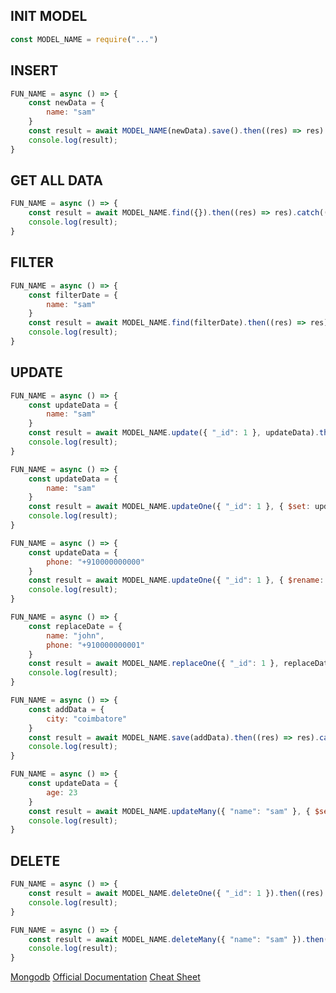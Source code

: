 ## INIT MODEL

```javascript
const MODEL_NAME = require("...")
```

## INSERT

```javascript
FUN_NAME = async () => {
    const newData = {
        name: "sam"
    }
    const result = await MODEL_NAME(newData).save().then((res) => res).catch((err) => err.message)
    console.log(result);
}
```

## GET ALL DATA

```javascript
FUN_NAME = async () => {
    const result = await MODEL_NAME.find({}).then((res) => res).catch((err) => err.message)
    console.log(result);
}
```

## FILTER

```javascript
FUN_NAME = async () => {
    const filterDate = {
        name: "sam"
    }
    const result = await MODEL_NAME.find(filterDate).then((res) => res).catch((err) => err.message)
    console.log(result);
}
```

## UPDATE 

```javascript
FUN_NAME = async () => {
    const updateData = {
        name: "sam"
    }
    const result = await MODEL_NAME.update({ "_id": 1 }, updateData).then((res) => res).catch((err) => err.message)
    console.log(result);
}
```

```javascript
FUN_NAME = async () => {
    const updateData = {
        name: "sam"
    }
    const result = await MODEL_NAME.updateOne({ "_id": 1 }, { $set: updateData }).then((res) => res).catch((err) => err.message)
    console.log(result);
}
```

```javascript
FUN_NAME = async () => {
    const updateData = {
        phone: "+910000000000"
    }
    const result = await MODEL_NAME.updateOne({ "_id": 1 }, { $rename: updateData }).then((res) => res).catch((err) => err.message)
    console.log(result);
}
```

```javascript
FUN_NAME = async () => {
    const replaceDate = {
        name: "john",
        phone: "+910000000001"
    }
    const result = await MODEL_NAME.replaceOne({ "_id": 1 }, replaceDate).then((res) => res).catch((err) => err.message)
    console.log(result);
}
```

```javascript
FUN_NAME = async () => {
    const addData = {
        city: "coimbatore"
    }
    const result = await MODEL_NAME.save(addData).then((res) => res).catch((err) => err.message)
    console.log(result);
}
```

```javascript
FUN_NAME = async () => {
    const updateData = {
        age: 23
    }
    const result = await MODEL_NAME.updateMany({ "name": "sam" }, { $set: updateData }).then((res) => res).catch((err) => err.message)
    console.log(result);
}
```

## DELETE

```javascript
FUN_NAME = async () => {
    const result = await MODEL_NAME.deleteOne({ "_id": 1 }).then((res) => res).catch((err) => err.message)
    console.log(result);
}
```

```javascript
FUN_NAME = async () => {
    const result = await MODEL_NAME.deleteMany({ "name": "sam" }).then((res) => res).catch((err) => err.message)
    console.log(result);
}
```

[Mongodb](https://www.mongodb.com/)
[Official Documentation](https://docs.mongodb.com/)
[Cheat Sheet](https://www.mongodb.com/developer/quickstart/cheat-sheet/)